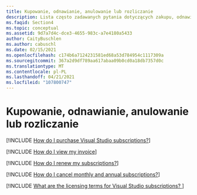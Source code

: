 ```yaml
---
title: Kupowanie, odnawianie, anulowanie lub rozliczanie
description: Lista często zadawanych pytania dotyczących zakupu, odnawiania, anulowania lub rozliczeń
ms.faqid: Section4
ms.topic: conceptual
ms.assetid: 9d7a7d4c-dce3-4655-983c-a7e4180a5433
author: CaityBuschlen
ms.author: cabuschl
ms.date: 02/15/2021
ms.openlocfilehash: c174b6a7124231581ed68a53d784954c1117309a
ms.sourcegitcommit: 367a2d9df789aa617abaa09b0cd0a18db7357d0c
ms.translationtype: MT
ms.contentlocale: pl-PL
ms.lasthandoff: 04/21/2021
ms.locfileid: "107800747"
---
```

# <a name="purchasing-renewing-canceling-or-billing"></a>Kupowanie, odnawianie, anulowanie lub rozliczanie 

[!INCLUDE [How do I purchase Visual Studio subscriptions?](includes/how-to-purchase.md)] 

[!INCLUDE [How do I view my invoice](includes/how-to-view-invoice.md)]

[!INCLUDE [How do I renew my subscriptions?](includes/how-to-renew-subscriptions.md)]

[!INCLUDE [How do I cancel monthly and annual subscriptions?](includes/cancel-cloud-subs.md)]

[!INCLUDE [What are the licensing terms for Visual Studio subscriptions? ](includes/licensing-terms.md)]
